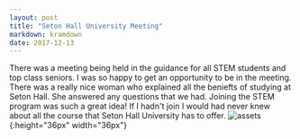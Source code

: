 ```yaml
---
layout: post
title: "Seton Hall University Meeting"
markdown: kramdown
date: 2017-12-13
---
```


There was a meeting being held in the guidance for all STEM students and top class seniors. I was so happy to get an opportunity to be in the meeting. There was a really nice woman who explained all the beniefts of studying at Seton Hall. She answered any questions that we had. Joining the STEM program was such a great idea! If I hadn't join I would had never knew about all the course that Seton Hall University has to offer.
![assets](../assets/6474_seton_hall_pirates-alternate-1998.png){:height="36px" width="36px"}
